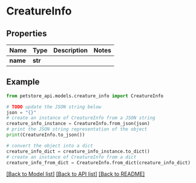 # CreatureInfo


## Properties

Name | Type | Description | Notes
------------ | ------------- | ------------- | -------------
**name** | **str** |  | 

## Example

```python
from petstore_api.models.creature_info import CreatureInfo

# TODO update the JSON string below
json = "{}"
# create an instance of CreatureInfo from a JSON string
creature_info_instance = CreatureInfo.from_json(json)
# print the JSON string representation of the object
print(CreatureInfo.to_json())

# convert the object into a dict
creature_info_dict = creature_info_instance.to_dict()
# create an instance of CreatureInfo from a dict
creature_info_from_dict = CreatureInfo.from_dict(creature_info_dict)
```
[[Back to Model list]](../README.md#documentation-for-models) [[Back to API list]](../README.md#documentation-for-api-endpoints) [[Back to README]](../README.md)


